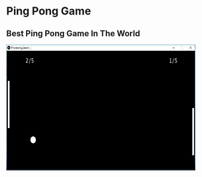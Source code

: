 <!DOCTYPE html>
<html>
  <head> <title> Ping Pong Game </title> </head>
  <h1> Ping Pong Game </h1>
<body>
  <h2> Best Ping Pong Game In The World </h2>
<img src="PingPong.JPG" alt="PingPong" width="500" height="333">
</body>
</html>

